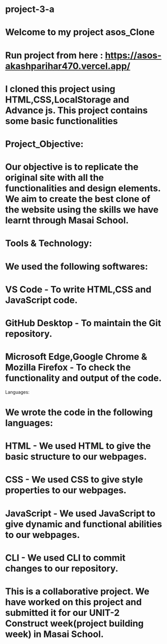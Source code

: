 # project-3-a
#  Welcome to my project asos_Clone 
#  Run project from here : https://asos-akashparihar470.vercel.app/
#  I cloned this project using HTML,CSS,LocalStorage and Advance js. This project contains some basic functionalities
# Project_Objective:

# Our objective is to replicate the original site with all the functionalities and design elements. We aim to create the best clone of the website using the skills we have learnt through Masai School.

# Tools & Technology:

# We used the following softwares:

# VS Code - To write HTML,CSS and JavaScript code.
# GitHub Desktop - To maintain the Git repository.
# Microsoft Edge,Google Chrome & Mozilla Firefox - To check the functionality and output of the code.
Languages:

# We wrote the code in the following languages:

# HTML - We used HTML to give the basic structure to our webpages.
# CSS - We used CSS to give style properties to our webpages.
# JavaScript - We used JavaScript to give dynamic and functional abilities to our webpages.
# CLI - We used CLI to commit changes to our repository.
# This is a collaborative project. We have worked on this project and submitted it for our UNIT-2 Construct week(project building week) in Masai School.
